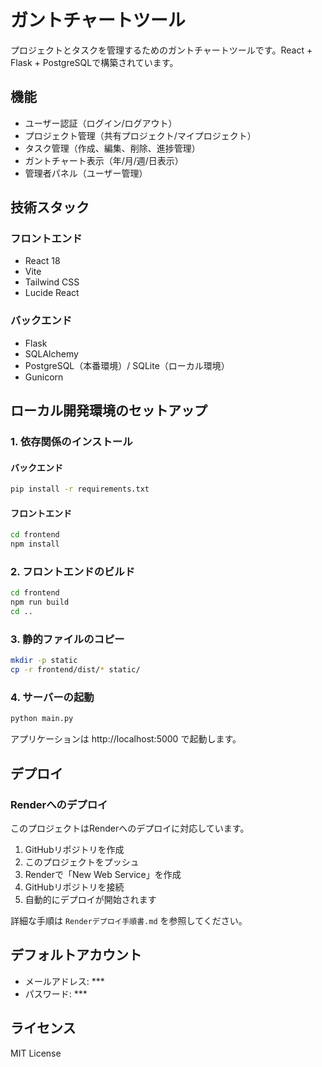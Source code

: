 # ガントチャートツール

プロジェクトとタスクを管理するためのガントチャートツールです。React + Flask + PostgreSQLで構築されています。

## 機能

- ユーザー認証（ログイン/ログアウト）
- プロジェクト管理（共有プロジェクト/マイプロジェクト）
- タスク管理（作成、編集、削除、進捗管理）
- ガントチャート表示（年/月/週/日表示）
- 管理者パネル（ユーザー管理）

## 技術スタック

### フロントエンド
- React 18
- Vite
- Tailwind CSS
- Lucide React

### バックエンド
- Flask
- SQLAlchemy
- PostgreSQL（本番環境）/ SQLite（ローカル環境）
- Gunicorn

## ローカル開発環境のセットアップ

### 1. 依存関係のインストール

#### バックエンド
```bash
pip install -r requirements.txt
```

#### フロントエンド
```bash
cd frontend
npm install
```

### 2. フロントエンドのビルド

```bash
cd frontend
npm run build
cd ..
```

### 3. 静的ファイルのコピー

```bash
mkdir -p static
cp -r frontend/dist/* static/
```

### 4. サーバーの起動

```bash
python main.py
```

アプリケーションは http://localhost:5000 で起動します。

## デプロイ

### Renderへのデプロイ

このプロジェクトはRenderへのデプロイに対応しています。

1. GitHubリポジトリを作成
2. このプロジェクトをプッシュ
3. Renderで「New Web Service」を作成
4. GitHubリポジトリを接続
5. 自動的にデプロイが開始されます

詳細な手順は `Renderデプロイ手順書.md` を参照してください。

## デフォルトアカウント

- メールアドレス: ***
- パスワード: ***

## ライセンス

MIT License

